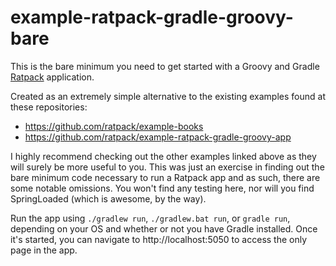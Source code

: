 example-ratpack-gradle-groovy-bare
==================================

This is the bare minimum you need to get started with a Groovy and Gradle [Ratpack](https://github.com/ratpack/ratpack) application.

Created as an extremely simple alternative to the existing examples found at these repositories:

* https://github.com/ratpack/example-books
* https://github.com/ratpack/example-ratpack-gradle-groovy-app

I highly recommend checking out the other examples linked above as they will surely be more useful to you. This was just an exercise in finding out the bare minimum code necessary to run a Ratpack app and as such, there are some notable omissions. You won't find any testing here, nor will you find SpringLoaded (which is awesome, by the way).
 
Run the app using `./gradlew run`, `./gradlew.bat run`, or `gradle run`, depending on your OS and whether or not you have Gradle installed. Once it's started, you can navigate to http://localhost:5050 to access the only page in the app.
